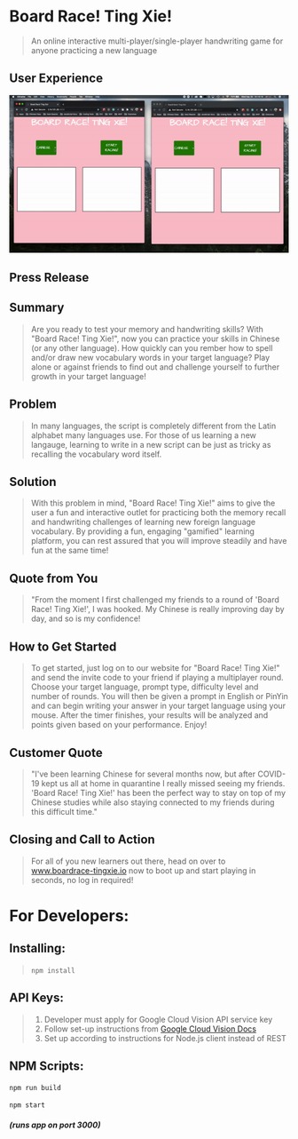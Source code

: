 # Board Race! Ting Xie!

  > An online interactive multi-player/single-player handwriting game for anyone practicing a new language

## User Experience

![game](board_race_ting_xie.gif)

## Press Release
## Summary ##
  > Are you ready to test your memory and handwriting skills? With "Board Race! Ting Xie!", now you can practice your skills in Chinese (or any other language). How quickly can you rember how to spell and/or draw new vocabulary words in your target language? Play alone or against friends to find out and challenge yourself to further growth in your target language!

## Problem ##
  > In many languages, the script is completely different from the Latin alphabet many languages use. For those of us learning a new langauge, learning to write in a new script can be just as tricky as recalling the vocabulary word itself.

## Solution ##
  > With this problem in mind, "Board Race! Ting Xie!" aims to give the user a fun and interactive outlet for practicing both the memory recall and handwriting challenges of learning new foreign language vocabulary. By providing a fun, engaging "gamified" learning platform, you can rest assured that you will improve steadily and have fun at the same time!

## Quote from You ##
  > "From the moment I first challenged my friends to a round of 'Board Race! Ting Xie!', I was hooked. My Chinese is really improving day by day, and so is my confidence!

## How to Get Started ##
  > To get started, just log on to our website for "Board Race! Ting Xie!" and send the invite code to your friend if playing a multiplayer round. Choose your target language, prompt type, difficulty level and number of rounds. You will then be given a prompt in English or PinYin and can begin writing your answer in your target language using your mouse. After the timer finishes, your results will be analyzed and points given based on your performance. Enjoy!

## Customer Quote ##
  > "I've been learning Chinese for several months now, but after COVID-19 kept us all at home in quarantine I really missed seeing my friends. 'Board Race! Ting Xie!' has been the perfect way to stay on top of my Chinese studies while also staying connected to my friends during this difficult time."

## Closing and Call to Action ##
  > For all of you new learners out there, head on over to www.boardrace-tingxie.io now to boot up and start playing in seconds, no log in required!



# For Developers:
 ## Installing:
 > `npm install`

 ## API Keys:
 > 1. Developer must apply for Google Cloud Vision API service key
 >2. Follow set-up instructions from [Google Cloud Vision Docs](https://cloud.google.com/vision/docs/quickstarts)
 >3. Set up according to instructions for Node.js client instead of REST

 ## NPM Scripts:
   `npm run build`

   `npm start`

   ##### (runs app on port 3000)

